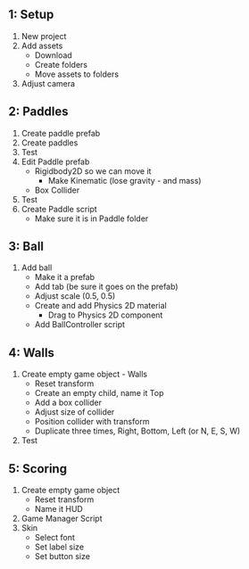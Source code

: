 ## 1: Setup
1. New project
1. Add assets
   - Download
   - Create folders
   - Move assets to folders
1. Adjust camera

## 2: Paddles
1. Create paddle prefab
1. Create paddles
1. Test
1. Edit Paddle prefab
   - Rigidbody2D so we can move it
     - Make Kinematic (lose gravity - and mass)
   - Box Collider
1. Test
1. Create Paddle script
   - Make sure it is in Paddle folder
   
## 3: Ball
1. Add ball
   - Make it a prefab
   - Add tab (be sure it goes on the prefab)
   - Adjust scale (0.5, 0.5)
   - Create and add Physics 2D material
     - Drag to Physics 2D component
   - Add BallController script

## 4: Walls
1. Create empty game object - Walls
   - Reset transform
   - Create an empty child, name it Top
   - Add a box collider
   - Adjust size of collider
   - Position collider with transform
   - Duplicate three times, Right, Bottom, Left (or N, E, S, W)
1. Test

## 5: Scoring
1. Create empty game object
   - Reset transform
   - Name it HUD
1. Game Manager Script
1. Skin
   - Select font
   - Set label size
   - Set button size
